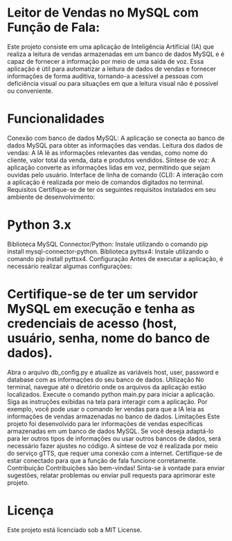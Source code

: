 # Leitor de Vendas no MySQL com Função de Fala:

Este projeto consiste em uma aplicação de Inteligência Artificial (IA) que realiza a leitura de vendas armazenadas em um banco de dados MySQL e é capaz de fornecer a informação por meio de uma saída de voz. Essa aplicação é útil para automatizar a leitura de dados de vendas e fornecer informações de forma auditiva, tornando-a acessível a pessoas com deficiência visual ou para situações em que a leitura visual não é possível ou conveniente.

# Funcionalidades
Conexão com banco de dados MySQL: A aplicação se conecta ao banco de dados MySQL para obter as informações das vendas.
Leitura dos dados de vendas: A IA lê as informações relevantes das vendas, como nome do cliente, valor total da venda, data e produtos vendidos.
Síntese de voz: A aplicação converte as informações lidas em voz, permitindo que sejam ouvidas pelo usuário.
Interface de linha de comando (CLI): A interação com a aplicação é realizada por meio de comandos digitados no terminal.
Requisitos
Certifique-se de ter os seguintes requisitos instalados em seu ambiente de desenvolvimento:

# Python 3.x
Biblioteca MySQL Connector/Python: Instale utilizando o comando pip install mysql-connector-python.
Biblioteca pyttsx4: Instale utilizando o comando pip install pyttsx4.
Configuração
Antes de executar a aplicação, é necessário realizar algumas configurações:

# Certifique-se de ter um servidor MySQL em execução e tenha as credenciais de acesso (host, usuário, senha, nome do banco de dados).
Abra o arquivo db_config.py e atualize as variáveis host, user, password e database com as informações do seu banco de dados.
Utilização
No terminal, navegue até o diretório onde os arquivos da aplicação estão localizados.
Execute o comando python main.py para iniciar a aplicação.
Siga as instruções exibidas na tela para interagir com a aplicação. Por exemplo, você pode usar o comando ler vendas para que a IA leia as informações de vendas armazenadas no banco de dados.
Limitações
Este projeto foi desenvolvido para ler informações de vendas específicas armazenadas em um banco de dados MySQL. Se você deseja adaptá-lo para ler outros tipos de informações ou usar outros bancos de dados, será necessário fazer ajustes no código.
A síntese de voz é realizada por meio do serviço gTTS, que requer uma conexão com a internet. Certifique-se de estar conectado para que a função de fala funcione corretamente.
Contribuição
Contribuições são bem-vindas! Sinta-se à vontade para enviar sugestões, relatar problemas ou enviar pull requests para aprimorar este projeto.

# Licença
Este projeto está licenciado sob a MIT License.
